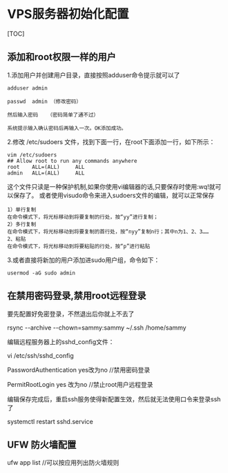 # VPS服务器初始化配置
[TOC]
## 添加和root权限一样的用户

1.添加用户并创建用户目录，直接按照adduser命令提示就可以了

    adduser admin

    passwd  admin （修改密码）

    然后输入密码   （密码简单了通不过）

    系统提示输入确认密码后再输入一次。OK添加成功。

 2.修改 /etc/sudoers 文件，找到下面一行，在root下面添加一行，如下所示：

    vim /etc/sudoers 
    ## Allow root to run any commands anywhere
    root    ALL=(ALL)     ALL
    admin   ALL=(ALL)     ALL

 这个文件只读是一种保护机制,如果你使用vi编辑器的话,只要保存时使用:wq!就可以保存了。 或者使用visudo命令来进入sudoers文件的编辑，就可以正常保存


    1）单行复制
    在命令模式下，将光标移动到将要复制的行处，按“yy”进行复制；
    2）多行复制
    在命令模式下，将光标移动到将要复制的首行处，按“nyy”复制n行；其中n为1、2、3……
    2、粘贴
    在命令模式下，将光标移动到将要粘贴的行处，按“p”进行粘贴

3.或者直接将新加的用户添加进sudo用户组，命令如下：

    usermod -aG sudo admin

## 在禁用密码登录,禁用root远程登录

要先配置好免密登录，不然退出后你就上不去了

rsync --archive --chown=sammy:sammy ~/.ssh /home/sammy

编辑远程服务器上的sshd_config文件：

vi /etc/ssh/sshd_config


PasswordAuthentication yes改为no    //禁用密码登录

PermitRootLogin yes 改为no          //禁止root用户远程登录

编辑保存完成后，重启ssh服务使得新配置生效，然后就无法使用口令来登录ssh了

systemctl restart sshd.service 


## UFW 防火墙配置


ufw app list   //可以按应用列出防火墙规则


  